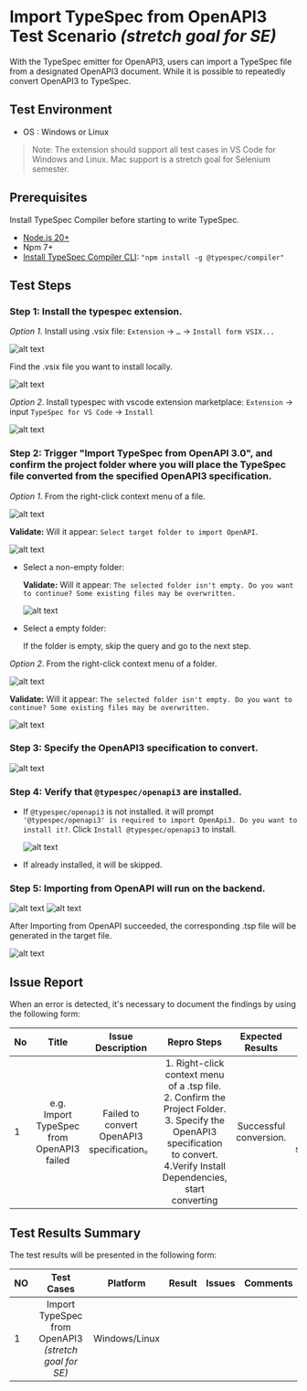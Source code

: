 # Import TypeSpec from OpenAPI3 Test Scenario _(stretch goal for SE)_

With the TypeSpec emitter for OpenAPI3, users can import a TypeSpec file from a designated OpenAPI3 document. While it is possible to repeatedly convert OpenAPI3 to TypeSpec.

## Test Environment

- OS : Windows or Linux

> Note: The extension should support all test cases in VS Code for Windows and Linux. Mac support is a stretch goal for Selenium semester.

## Prerequisites

Install TypeSpec Compiler before starting to write TypeSpec.

- [Node.js 20+](https://nodejs.org/download/)
- Npm 7+
- [Install TypeSpec Compiler CLI](https://typespec.io/docs/): `"npm install -g @typespec/compiler"`

## Test Steps

### Step 1: Install the typespec extension.

_Option 1_. Install using .vsix file:
`Extension` -> `…` -> `Install form VSIX...`

![alt text](./images/InstallTypespec_VSIX.png)

Find the .vsix file you want to install locally.

![alt text](./images/InstallTypeSpec_SelectVSIXFileTest.png)

_Option 2_. Install typespec with vscode extension marketplace:
`Extension` -> input `TypeSpec for VS Code` -> `Install`

![alt text](./images/InstallTypespec_ExtensionMarketplaceTest01.png)

### Step 2: Trigger "Import TypeSpec from OpenAPI 3.0", and confirm the project folder where you will place the TypeSpec file converted from the specified OpenAPI3 specification.

_Option 1_. From the right-click context menu of a file.

![alt text](./images/TriggerImportTypeSpecfromOpenAPI3.png)

**Validate:** Will it appear: `Select target folder to import OpenAPI`.

![alt text](./images/ImportTypeSpecfromOpenAPI3_ConfirmProjectFolder.png)

- Select a non-empty folder:

  **Validate:** Will it appear: `The selected folder isn't empty. Do you want to continue? Some existing files may be overwritten.`

  ![alt text](./images/ImportTypeSpecfromOpenAPI3_VerifyFolderIsEmpty.png)

- Select a empty folder:

  If the folder is empty, skip the query and go to the next step.

_Option 2_. From the right-click context menu of a folder.

![alt text](./images/TriggerImportTypeSpecfromOpenAPI3_option2.png)

**Validate:** Will it appear: `The selected folder isn't empty. Do you want to continue? Some existing files may be overwritten.`

![alt text](./images/ImportTypeSpecfromOpenAPI3_VerifyFolderIsEmpty.png)

### Step 3: Specify the OpenAPI3 specification to convert.

![alt text](./images/ImportTypeSpecfromOpenAPI3_SpecifyOpenAPI3Specification.png)

### Step 4: Verify that `@typespec/openapi3` are installed.

- If `@typespec/openapi3` is not installed. it will prompt `'@typespec/openapi3' is required to import OpenApi3. Do you want to install it?`. Click `Install @typespec/openapi3` to install.

  ![alt text](./images/ImportTypeSpecfromOpenAPI3_VerifyInstallaDependencies.png)

- If already installed, it will be skipped.

### Step 5: Importing from OpenAPI will run on the backend.

![alt text](./images/ImportTypeSpecfromOpenAPI3_ImportingOpenapi3.png)
![alt text](./images/ImportTypeSpecfromOpenAPI3_ImportingOpenapi3Succeeded.png)

After Importing from OpenAPI succeeded, the corresponding .tsp file will be generated in the target file.

![alt text](./images/ImportTypeSpecfromOpenAPI3_ImportingOpenapi3_TspFile.png)

## Issue Report

When an error is detected, it's necessary to document the findings by using the following form:

| No  |                   Title                   |             Issue Description              |                                                                                         Repro Steps                                                                                         |    Expected Results    |              Actual Results               |  Comments  |
| --- | :---------------------------------------: | :----------------------------------------: | :-----------------------------------------------------------------------------------------------------------------------------------------------------------------------------------------: | :--------------------: | :---------------------------------------: | :--------: |
| 1   | e.g. Import TypeSpec from OpenAPI3 failed | Failed to convert OpenAPI3 specification。 | 1. Right-click context menu of a .tsp file. <br> 2. Confirm the Project Folder. <br> 3. Specify the OpenAPI3 specification to convert. <br> 4.Verify Install Dependencies, start converting | Successful conversion. | Failed to convert OpenAPI3 specification. | Issue link |

## Test Results Summary

The test results will be presented in the following form:

| NO  |                      Test Cases                       |   Platform    | Result | Issues | Comments |
| --- | :---------------------------------------------------: | :-----------: | :----: | :----: | :------: |
| 1   | Import TypeSpec from OpenAPI3 _(stretch goal for SE)_ | Windows/Linux |        |        |          |
